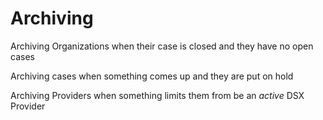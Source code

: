 # Archiving

Archiving Organizations when their case is closed and they have no open cases

Archiving cases when something comes up and they are put on hold

Archiving Providers when something limits them from be an _active_ DSX Provider

